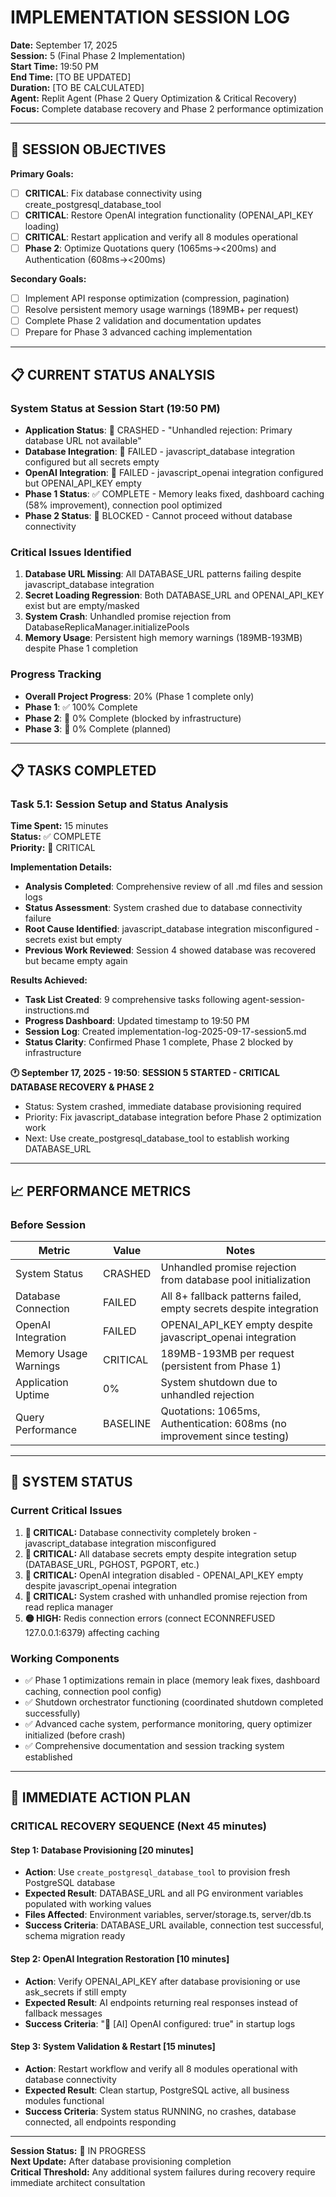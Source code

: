 # IMPLEMENTATION SESSION LOG
**Date:** September 17, 2025  
**Session:** 5 (Final Phase 2 Implementation)  
**Start Time:** 19:50 PM  
**End Time:** [TO BE UPDATED]  
**Duration:** [TO BE CALCULATED]  
**Agent:** Replit Agent (Phase 2 Query Optimization & Critical Recovery)  
**Focus:** Complete database recovery and Phase 2 performance optimization

---

## 🎯 SESSION OBJECTIVES
**Primary Goals:**
- [ ] **CRITICAL**: Fix database connectivity using create_postgresql_database_tool 
- [ ] **CRITICAL**: Restore OpenAI integration functionality (OPENAI_API_KEY loading)
- [ ] **CRITICAL**: Restart application and verify all 8 modules operational
- [ ] **Phase 2**: Optimize Quotations query (1065ms→<200ms) and Authentication (608ms→<200ms)

**Secondary Goals:**
- [ ] Implement API response optimization (compression, pagination)
- [ ] Resolve persistent memory usage warnings (189MB+ per request)
- [ ] Complete Phase 2 validation and documentation updates
- [ ] Prepare for Phase 3 advanced caching implementation

---

## 📋 CURRENT STATUS ANALYSIS

### **System Status at Session Start (19:50 PM)**
- **Application Status**: 🔴 CRASHED - "Unhandled rejection: Primary database URL not available"
- **Database Integration**: 🔴 FAILED - javascript_database integration configured but all secrets empty
- **OpenAI Integration**: 🔴 FAILED - javascript_openai integration configured but OPENAI_API_KEY empty  
- **Phase 1 Status**: ✅ COMPLETE - Memory leaks fixed, dashboard caching (58% improvement), connection pool optimized
- **Phase 2 Status**: 🚧 BLOCKED - Cannot proceed without database connectivity

### **Critical Issues Identified**
1. **Database URL Missing**: All DATABASE_URL patterns failing despite javascript_database integration
2. **Secret Loading Regression**: Both DATABASE_URL and OPENAI_API_KEY exist but are empty/masked
3. **System Crash**: Unhandled promise rejection from DatabaseReplicaManager.initializePools
4. **Memory Usage**: Persistent high memory warnings (189MB-193MB) despite Phase 1 completion

### **Progress Tracking**
- **Overall Project Progress**: 20% (Phase 1 complete only)
- **Phase 1**: ✅ 100% Complete 
- **Phase 2**: 🚧 0% Complete (blocked by infrastructure)
- **Phase 3**: 📅 0% Complete (planned)

---

## 📋 TASKS COMPLETED

### Task 5.1: Session Setup and Status Analysis
**Time Spent:** 15 minutes  
**Status:** ✅ COMPLETE  
**Priority:** 🔴 CRITICAL

**Implementation Details:**
- **Analysis Completed**: Comprehensive review of all .md files and session logs
- **Status Assessment**: System crashed due to database connectivity failure
- **Root Cause Identified**: javascript_database integration misconfigured - secrets exist but empty
- **Previous Work Reviewed**: Session 4 showed database was recovered but became empty again

**Results Achieved:**
- **Task List Created**: 9 comprehensive tasks following agent-session-instructions.md
- **Progress Dashboard**: Updated timestamp to 19:50 PM
- **Session Log**: Created implementation-log-2025-09-17-session5.md
- **Status Clarity**: Confirmed Phase 1 complete, Phase 2 blocked by infrastructure

**🕐 September 17, 2025 - 19:50**: **SESSION 5 STARTED - CRITICAL DATABASE RECOVERY & PHASE 2**
- Status: System crashed, immediate database provisioning required
- Priority: Fix javascript_database integration before Phase 2 optimization work
- Next: Use create_postgresql_database_tool to establish working DATABASE_URL

---

## 📈 PERFORMANCE METRICS

### **Before Session**
| Metric | Value | Notes |
|--------|-------|-------|
| System Status | CRASHED | Unhandled promise rejection from database pool initialization |
| Database Connection | FAILED | All 8+ fallback patterns failed, empty secrets despite integration |
| OpenAI Integration | FAILED | OPENAI_API_KEY empty despite javascript_openai integration |
| Memory Usage Warnings | CRITICAL | 189MB-193MB per request (persistent from Phase 1) |
| Application Uptime | 0% | System shutdown due to unhandled rejection |
| Query Performance | BASELINE | Quotations: 1065ms, Authentication: 608ms (no improvement since testing) |

---

## 🔄 SYSTEM STATUS

### **Current Critical Issues**
1. **🔴 CRITICAL:** Database connectivity completely broken - javascript_database integration misconfigured
2. **🔴 CRITICAL:** All database secrets empty despite integration setup (DATABASE_URL, PGHOST, PGPORT, etc.)
3. **🔴 CRITICAL:** OpenAI integration disabled - OPENAI_API_KEY empty despite javascript_openai integration
4. **🔴 CRITICAL:** System crashed with unhandled promise rejection from read replica manager
5. **🟡 HIGH:** Redis connection errors (connect ECONNREFUSED 127.0.0.1:6379) affecting caching

### **Working Components**
- ✅ Phase 1 optimizations remain in place (memory leak fixes, dashboard caching, connection pool config)
- ✅ Shutdown orchestrator functioning (coordinated shutdown completed successfully)
- ✅ Advanced cache system, performance monitoring, query optimizer initialized (before crash)
- ✅ Comprehensive documentation and session tracking system established

---

## 🎯 IMMEDIATE ACTION PLAN

### **CRITICAL RECOVERY SEQUENCE (Next 45 minutes)**

#### **Step 1: Database Provisioning [20 minutes]**
- **Action**: Use `create_postgresql_database_tool` to provision fresh PostgreSQL database
- **Expected Result**: DATABASE_URL and all PG environment variables populated with working values
- **Files Affected**: Environment variables, server/storage.ts, server/db.ts
- **Success Criteria**: DATABASE_URL available, connection test successful, schema migration ready

#### **Step 2: OpenAI Integration Restoration [10 minutes]**  
- **Action**: Verify OPENAI_API_KEY after database provisioning or use ask_secrets if still empty
- **Expected Result**: AI endpoints returning real responses instead of fallback messages
- **Success Criteria**: "🤖 [AI] OpenAI configured: true" in startup logs

#### **Step 3: System Validation & Restart [15 minutes]**
- **Action**: Restart workflow and verify all 8 modules operational with database connectivity
- **Expected Result**: Clean startup, PostgreSQL active, all business modules functional
- **Success Criteria**: System status RUNNING, no crashes, database connected, all endpoints responding

---

**Session Status:** 🚧 IN PROGRESS  
**Next Update:** After database provisioning completion  
**Critical Threshold:** Any additional system failures during recovery require immediate architect consultation